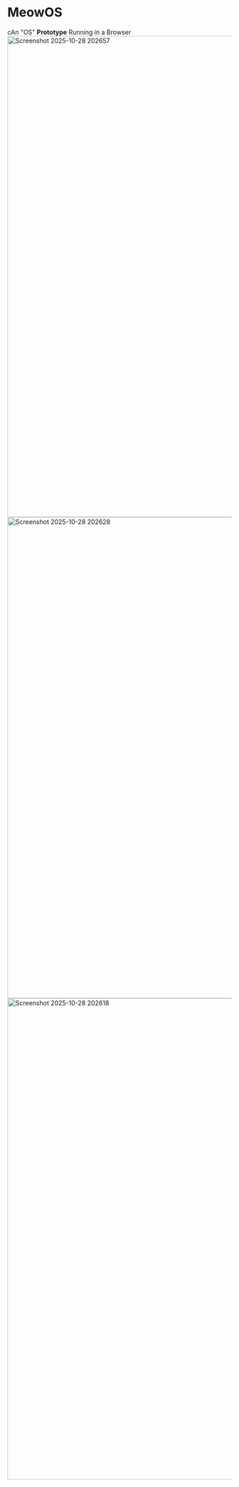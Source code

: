 # MeowOS
cAn "OS" **Prototype** Running in a Browser
<img width="1920" height="1080" alt="Screenshot 2025-10-28 202657" src="https://github.com/user-attachments/assets/cf545fbb-280b-4f07-b2e3-b34c46ee4ade" />
<img width="1920" height="1080" alt="Screenshot 2025-10-28 202628" src="https://github.com/user-attachments/assets/13754b5a-c47e-4042-b7c7-baba7e19d6d8" />
<img width="1920" height="1080" alt="Screenshot 2025-10-28 202618" src="https://github.com/user-attachments/assets/6a5e062c-f47e-4f6f-aa0c-85138ab59834" />
